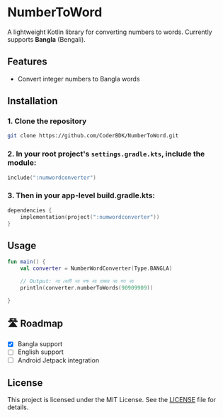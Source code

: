 # NumberToWord

A lightweight Kotlin library for converting numbers to words. Currently supports **Bangla** (Bengali).

## Features

- Convert integer numbers to Bangla words


## Installation

### 1. Clone the repository
```bash
git clone https://github.com/CoderBDK/NumberToWord.git
```
### 2. In your **root project's `settings.gradle.kts`**, include the module:

```kotlin
include(":numwordconverter")
```
### 3. Then in your app-level build.gradle.kts:
```kotlin
dependencies {
    implementation(project(":numwordconverter"))
}
```
## Usage
```kotlin
fun main() {
    val converter = NumberWordConverter(Type.BANGLA)

    // Output: নয় কোটি নয় লক্ষ নয় হাজার নয় শত নয়
    println(converter.numberToWords(90909909))

}
```
## 🛣️ Roadmap

- [x] Bangla support
- [ ] English support
- [ ] Android Jetpack integration

## License

This project is licensed under the MIT License. See the [LICENSE](LICENSE) file for details.
